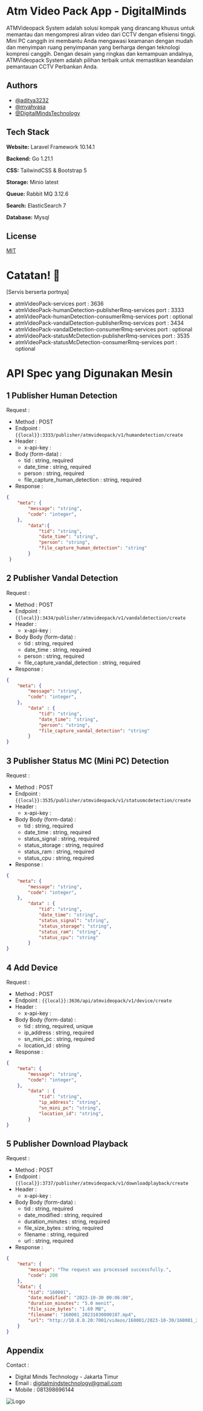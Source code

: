 
# Atm Video Pack App - DigitalMinds

ATMVideopack System adalah solusi kompak yang dirancang khusus untuk memantau dan
mengompresi aliran video dari CCTV dengan efisiensi tinggi. Mini PC canggih ini membantu
Anda mengawasi keamanan dengan mudah dan menyimpan ruang penyimpanan yang
berharga dengan teknologi kompresi canggih. Dengan desain yang ringkas dan kemampuan
andalnya, ATMVideopack System adalah pilihan terbaik untuk memastikan keandalan
pemantauan CCTV Perbankan Anda.


## Authors

- [@aditya3232](https://github.com/aditya3232)
- [@myahyasa](https://github.com/myahyasa)
- [@DigitalMindsTechnology](https://github.com/DigitalMindsTechnology)


## Tech Stack

**Website:** Laravel Framework 10.14.1

**Backend:** Go 1.21.1 

**CSS:** TailwindCSS & Bootstrap 5

**Storage:** Minio latest

**Queue:** Rabbit MQ 3.12.6

**Search:** ElasticSearch 7

**Database:** Mysql


## License

[MIT](https://choosealicense.com/licenses/mit/)



# Catatan! 👋

[Servis berserta portnya]
- atmVideoPack-services port : 3636
- atmVideoPack-humanDetection-publisherRmq-services port : 3333
- atmVideoPack-humanDetection-consumerRmq-services port : optional
- atmVideoPack-vandalDetection-publisherRmq-services port : 3434
- atmVideoPack-vandalDetection-consumerRmq-services port : optional
- atmVideoPack-statusMcDetection-publisherRmq-services port : 3535
- atmVideoPack-statusMcDetection-consumerRmq-services port : optional

# API Spec yang Digunakan Mesin

## 1 Publisher Human Detection

Request :
- Method : POST
- Endpoint : `{{local}}:3333/publisher/atmvideopack/v1/humandetection/create`
- Header :
    - x-api-key :
- Body (form-data) :
    - tid : string, required
    - date_time : string, required
    - person : string, required
    - file_capture_human_detection : string, required
- Response :

```json 
{
    "meta": {
        "message": "string",
        "code": "integer",
    },
        "data":{
            "tid": "string",
            "date_time": "string",
            "person": "string",  
            "file_capture_human_detection": "string"  
        }
 }
```
## 2 Publisher Vandal Detection

Request :
- Method : POST
- Endpoint : `{{local}}:3434/publisher/atmvideopack/v1/vandaldetection/create`
- Header : 
    - x-api-key : 
- Body Body (form-data) :
    - tid : string, required
    - date_time : string, required
    - person : string, required
    - file_capture_vandal_detection : string, required
- Response :

```json 
{
    "meta": {
        "message": "string",
        "code": "integer",
    },
        "data" : {
            "tid": "string",
            "date_time": "string",
            "person": "string",  
            "file_capture_vandal_detection": "string"
        }
}
```
## 3 Publisher Status MC (Mini PC) Detection 

Request :
- Method : POST
- Endpoint : `{{local}}:3535/publisher/atmvideopack/v1/statusmcdetection/create`
- Header : 
    - x-api-key : 
- Body Body (form-data) :
    - tid : string, required
    - date_time : string, required
    - status_signal : string, required
    - status_storage : string, required
    - status_ram : string, required
    - status_cpu : string, required
- Response :

```json 
{
    "meta": {
        "message": "string",
        "code": "integer",
    },
        "data" : {
            "tid": "string",
            "date_time": "string",
            "status_signal": "string",  
            "status_storage": "string",
            "status_ram": "string",
            "status_cpu": "string"
        }
}
```
## 4 Add Device

Request :
- Method : POST
- Endpoint : `{{local}}:3636/api/atmvideopack/v1/device/create`
- Header : 
    - x-api-key : 
- Body Body (form-data) :
    - tid : string, required, unique
    - ip_address : string, required
    - sn_mini_pc : string, required
    - location_id : string
- Response :

```json 
{
    "meta": {
        "message": "string",
        "code": "integer",
    },
        "data" : {
            "tid": "string",
            "ip_address": "string",
            "sn_mini_pc": "string",  
            "location_id": "string",
        }
}
```
## 5 Publisher Download Playback

Request :
- Method : POST
- Endpoint : `{{local}}:3737/publisher/atmvideopack/v1/downloadplayback/create`
- Header : 
    - x-api-key : 
- Body Body (form-data) :
    - tid : string, required
    - date_modified : string, required
    - duration_minutes : string, required
    - file_size_bytes : string, required
    - filename : string, required
    - url : string, required
- Response :

```json 
{
    "meta": {
        "message": "The request was processed successfully.",
        "code": 200
    },
    "data": {
        "tid": "160001",
        "date_modified": "2023-10-30 00:06:00",
        "duration_minutes": "5.0 menit",
        "file_size_bytes": "1.69 MB",
        "filename": "160001_20231030000107.mp4",
        "url": "http://10.8.0.20:7001/videos/160001/2023-10-30/160001_20231030000107.mp4"
    }
}
```

## Appendix

Contact :
- Digital Minds Technology - Jakarta Timur
- Email : digitalmindstechnology@gmail.com
- Mobile : 081398696144


![Logo](https://camo.githubusercontent.com/6480cae900aacb5c6a44924eafaf01f0da37404d3b7e0509675528dff1a74b43/68747470733a2f2f696d616765732e696e746572657374696e67656e67696e656572696e672e636f6d2f696d672f6965612f344e36316f7845514f4a2f627261696e2d757365722d696e746572666163652d322e6a7067)

